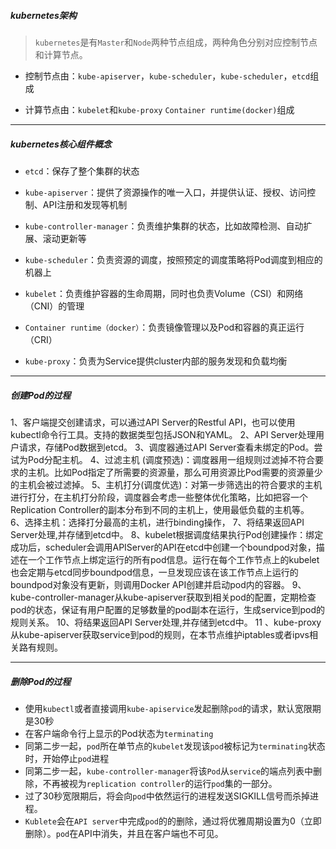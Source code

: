 ##### kubernetes架构

> ```kubernetes```是有```Master```和```Node```两种节点组成，两种角色分别对应控制节点和计算节点。

* 控制节点由：```kube-apiserver```，```kube-scheduler```，```kube-scheduler```，```etcd```组成

* 计算节点由：```kubelet```和```kube-proxy``` ```Container runtime(docker)```组成

---



##### kubernetes核心组件概念

- ```etcd```：保存了整个集群的状态

- ```kube-apiserver```：提供了资源操作的唯一入口，并提供认证、授权、访问控制、API注册和发现等机制

- ```kube-controller-manager```：负责维护集群的状态，比如故障检测、自动扩展、滚动更新等

- ```kube-scheduler```：负责资源的调度，按照预定的调度策略将Pod调度到相应的机器上

- ```kubelet```：负责维护容器的生命周期，同时也负责Volume（CSI）和网络（CNI）的管理

- ```Container runtime（docker）```：负责镜像管理以及Pod和容器的真正运行（CRI）

- ```kube-proxy```：负责为Service提供cluster内部的服务发现和负载均衡

  

----



##### 创建Pod的过程


1、客户端提交创建请求，可以通过API Server的Restful API，也可以使用kubectl命令行工具。支持的数据类型包括JSON和YAML。
2、API Server处理用户请求，存储Pod数据到etcd。
3、调度器通过API Server查看未绑定的Pod。尝试为Pod分配主机。
4、过滤主机 (调度预选)：调度器用一组规则过滤掉不符合要求的主机。比如Pod指定了所需要的资源量，那么可用资源比Pod需要的资源量少的主机会被过滤掉。
5、主机打分(调度优选)：对第一步筛选出的符合要求的主机进行打分，在主机打分阶段，调度器会考虑一些整体优化策略，比如把容一个Replication Controller的副本分布到不同的主机上，使用最低负载的主机等。
6、选择主机：选择打分最高的主机，进行binding操作，
7、将结果返回API Server处理,并存储到etcd中。
8、kubelet根据调度结果执行Pod创建操作：绑定成功后，scheduler会调用APIServer的API在etcd中创建一个boundpod对象，描述在一个工作节点上绑定运行的所有pod信息。运行在每个工作节点上的kubelet也会定期与etcd同步boundpod信息，一旦发现应该在该工作节点上运行的boundpod对象没有更新，则调用Docker API创建并启动pod内的容器。
9、kube-controller-manager从kube-apiserver获取到相关pod的配置，定期检查pod的状态，保证有用户配置的足够数量的pod副本在运行，生成service到pod的规则关系。
10、将结果返回API Server处理,并存储到etcd中。
11 、kube-proxy从kube-apiserver获取service到pod的规则，在本节点维护iptables或者ipvs相关路有规则。



----



##### 删除Pod的过程

* 使用```kubectl```或者直接调用```kube-apiservice```发起删除```pod```的请求，默认宽限期是30秒
* 在客户端命令行上显示的Pod状态为```terminating```
* 同第二步一起，```pod```所在单节点的```kubelet```发现该```pod```被标记为```terminating```状态时，开始停止```pod```进程
* 同第二步一起，```kube-controller-manager```将该```Pod```从```service```的端点列表中删除，不再被视为```replication controller```的运行```pod```集的一部分。
* 过了30秒宽限期后，将会向```pod```中依然运行的进程发送SIGKILL信号而杀掉进程。
* ```Kublete```会在```API server```中完成```pod```的的删除，通过将优雅周期设置为0（立即删除）。```pod```在API中消失，并且在客户端也不可见。
